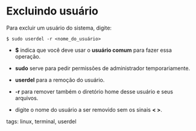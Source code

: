 # Excluindo usuário


Para excluir um usuário do sistema, digite:

```
$ sudo userdel -r <nome_do_usuário>
```

- **$** indica que você deve usar o **usuário comum** para fazer essa operação.

- **sudo** serve para pedir permissões de administrador temporariamente.

- **userdel** para a remoção do usuário.

- **-r** para remover também o diretório home desse usuário e seus arquivos.

- digite o nome do usuário a ser removido sem os sinais **< >**.

tags: linux, terminal, userdel
